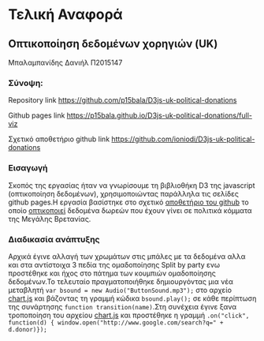 # Τελική Αναφορά
## Οπτικοποίηση δεδομένων χορηγιών (UK) 
Μπαλαμπανίδης Δανιήλ Π2015147
### Σύνοψη: 

Repository link https://github.com/p15bala/D3js-uk-political-donations

Github pages link https://p15bala.github.io/D3js-uk-political-donations/full-viz

Σχετικό αποθετήριο github link https://github.com/ioniodi/D3js-uk-political-donations

### Εισαγωγή

Σκοπός της εργασίας ήταν να γνωρίσουμε τη βιβλιοθήκη D3 της javascript (οπτικοποίηση δεδομένων), χρησιμοποιώντας παράλληλα τις σελίδες github pages.Η εργασία βασίστηκε στο σχετικό [αποθετήριο του github](https://github.com/ioniodi/D3js-uk-political-donations) το οποίο [οπτικοποιεί](https://ioniodi.github.io/D3js-uk-political-donations/full-viz.html) δεδομένα δωρεών που έχουν γίνει σε πολιτικά κόμματα της Μεγάλης Βρετανίας.

### Διαδικασία ανάπτυξης 

Αρχικά έγινε αλλαγή των χρωμάτων στις μπάλες με τα δεδομένα αλλα και στα αντίστοιχα 3 πεδία της ομαδοποίησης Split by party ενω προστέθηκε και ήχος στο πάτημα των κουμπιών ομαδοποίησης δεδομένων.Το τελευταίο πραγματοποιήθηκε δημιουργόντας μια νέα μεταβλητή `var bsound = new Audio("ButtonSound.mp3");` στο αρχείο [chart.js](https://github.com/p15bala/D3js-uk-political-donations/blob/master/chart.js) και βάζοντας τη γραμμή κώδικα `bsound.play();` σε κάθε περίπτωση της συνάρτησης `function transition(name)`.Στη συνέχεια έγινε ξανα τροποποίηση του αρχείου [chart.js](https://github.com/p15bala/D3js-uk-political-donations/blob/master/chart.js) και προστέθηκε η γραμμή `.on("click", function(d) { window.open("http://www.google.com/search?q=" + d.donor)});`
